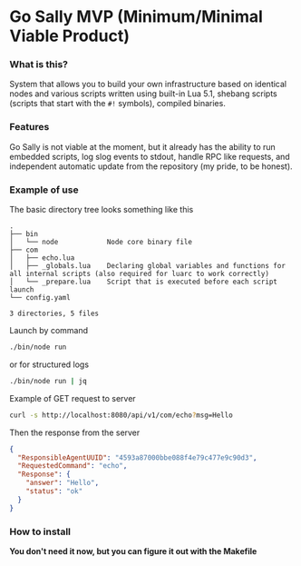 # Go Sally MVP (Minimum/Minimal Viable Product)

### What is this?
System that allows you to build your own infrastructure based on identical nodes and various scripts written using built-in Lua 5.1, shebang scripts (scripts that start with the `#!` symbols), compiled binaries.

### Features
Go Sally is not viable at the moment, but it already has the ability to run embedded scripts, log slog events to stdout, handle RPC like requests, and independent automatic update from the repository (my pride, to be honest).

### Example of use
The basic directory tree looks something like this
```
.
├── bin
│   └── node			Node core binary file
├── com
│   ├── echo.lua
│   ├── _globals.lua	Declaring global variables and functions for all internal scripts (also required for luarc to work correctly)
│   └── _prepare.lua	Script that is executed before each script launch
└── config.yaml

3 directories, 5 files

```
Launch by command 
```bash
./bin/node run
```
or for structured logs
```bash
./bin/node run | jq
```

Example of GET request to server
```bash
curl -s http://localhost:8080/api/v1/com/echo?msg=Hello
```
Then the response from the server
```json
{
  "ResponsibleAgentUUID": "4593a87000bbe088f4e79c477e9c90d3",
  "RequestedCommand": "echo",
  "Response": {
    "answer": "Hello",
    "status": "ok"
  }
}

```

### How to install
**You don't need it now, but you can figure it out with the Makefile**